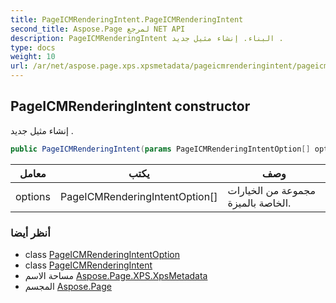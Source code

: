 ```yaml
---
title: PageICMRenderingIntent.PageICMRenderingIntent
second_title: Aspose.Page لمرجع NET API
description: PageICMRenderingIntent البناء. إنشاء مثيل جديد .
type: docs
weight: 10
url: /ar/net/aspose.page.xps.xpsmetadata/pageicmrenderingintent/pageicmrenderingintent/
---
```

## PageICMRenderingIntent constructor

إنشاء مثيل جديد .

```csharp
public PageICMRenderingIntent(params PageICMRenderingIntentOption[] options)
```

| معامل | يكتب | وصف |
| --- | --- | --- |
| options | PageICMRenderingIntentOption[] | مجموعة من الخيارات الخاصة بالميزة. |

### أنظر أيضا

* class [PageICMRenderingIntentOption](../../pageicmrenderingintent.pageicmrenderingintentoption/)
* class [PageICMRenderingIntent](../)
* مساحة الاسم [Aspose.Page.XPS.XpsMetadata](../../pageicmrenderingintent/)
* المجسم [Aspose.Page](../../../)



